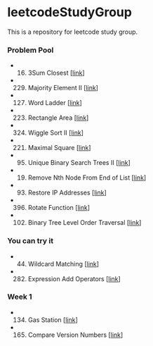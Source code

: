 # leetcodeStudyGroup
This is a repository for leetcode study group.

### Problem Pool
* 16. 3Sum Closest \[[link](https://leetcode.com/problems/3sum-closest/)\]
* 229. Majority Element II \[[link](https://leetcode.com/problems/majority-element-ii/)\]
* 127. Word Ladder \[[link](https://leetcode.com/problems/word-ladder/)\]
* 223. Rectangle Area \[[link](https://leetcode.com/problems/Rectangle-Area/)\]
* 324. Wiggle Sort II \[[link](https://leetcode.com/problems/Wiggle-Sort-II/)\]
* 221. Maximal Square \[[link](https://leetcode.com/problems/Maximal-Square/)\]
* 95. Unique Binary Search Trees II \[[link](https://leetcode.com/problems/unique-binary-search-trees-ii/)\]
* 19. Remove Nth Node From End of List \[[link](https://leetcode.com/problems/remove-nth-node-from-end-of-list/)\]
* 93. Restore IP Addresses \[[link](https://leetcode.com/problems/restore-ip-addresses/)\]
* 396. Rotate Function \[[link](https://leetcode.com/problems/Rotate-Function/)\]
* 102. Binary Tree Level Order Traversal \[[link](https://leetcode.com/problems/binary-tree-level-order-traversal/)\]

### You can try it
* 44. Wildcard Matching \[[link](https://leetcode.com/problems/wildcard-matching/)\]
* 282. Expression Add Operators \[[link](https://leetcode.com/problems/expression-add-operators/)\]


### Week 1
* 134. Gas Station \[[link](https://leetcode.com/problems/gas-station/)\]
* 165. Compare Version Numbers \[[link](https://leetcode.com/problems/compare-version-numbers/)\]
